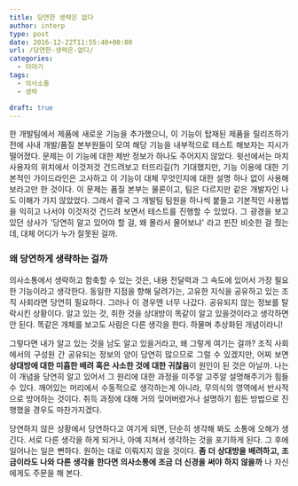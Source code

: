 ```yaml
---
title: 당연한 생략은 없다
author: interp
type: post
date: 2016-12-22T11:55:40+00:00
url: /당연한-생략은-없다/
categories:
  - 이야기
tags:
  - 의사소통
  - 생략

draft: true
---
```

<p style="text-align: justify;">
  한 개발팀에서 제품에 새로운 기능을 추가했으니, 이 기능이 탑재된 제품을 릴리즈하기 전에 사내 개발/품질 본부원들이 모여 해당 기능을 내부적으로 테스트 해보자는 지시가 떨어졌다. 문제는 이 기능에 대한 제반 정보가 하나도 주어지지 않았다. 윗선에서는 마치 사용자의 위치에서 이것저것 건드려보고 터뜨리길(?) 기대했지만, 기능 이용에 대한 기본적인 가이드라인은 고사하고 이 기능이 대체 무엇인지에 대한 설명 하나 없이 사용해 보라고만 한 것이다. 이 문제는 품질 본부는 물론이고, 팀은 다르지만 같은 개발자인 나도 이해가 가지 않았었다. 그래서 결국 그 개발팀 팀원을 하나씩 붙들고 기본적인 사용법을 익히고 나서야 이것저것 건드려 보면서 테스트를 진행할 수 있었다. 그 광경을 보고 있던 상사가 '당연히 알고 있어야 할 걸, 왜 몰라서 물어보냐' 라고 핀잔 비슷한 걸 줬는데, 대체 어디가 누가 잘못된 걸까.
</p>

<h3 style="text-align: justify;">
  왜 당연하게 생략하는 걸까
</h3>

<p style="text-align: justify;">
  의사소통에서 생략하고 함축할 수 있는 것은, 내용 전달력과 그 속도에 있어서 가장 필요한 기능이라고 생각한다. 동일한 지점을 향해 달려가는, 고유한 지식을 공유하고 있는 조직 사회라면 당연히 필요하다. 그러나 이 경우엔 너무 나갔다. 공유되지 않는 정보를 탈락시킨 상황이다. 알고 있는 것, 취한 것을 상대방이 똑같이 알고 있을것이라고 생각하면 안 된다. 똑같은 개체를 보고도 사람은 다른 생각을 한다. 하물며 추상화된 개념이라니!
</p>

<p style="text-align: justify;">
  그렇다면 내가 알고 있는 것을 남도 알고 있을거라고, 왜 그렇게 여기는 걸까? 조직 사회에서의 구성원 간 공유되는 정보의 양이 당연히 많으므로 그럴 수 있겠지만, 어찌 보면 <strong>상대방에 대한 미흡한 배려 혹은 사소한 것에 대한 귀찮음</strong>이 원인이 된 것은 아닐까. 나는 이 개념을 당연히 알고 있어서 그 원리에 대한 과정을 미주알 고주알 설명해주기가 힘들 수 있다. 깨어있는 머리에서 수동적으로 생각하는게 아니라, 무의식의 영역에서 반사적으로 방어하는 것이다. 취득 과정에 대해 거의 잊어버렸거나 설명하기 힘든 방법으로 진행했을 경우도 마찬가지겠다.
</p>

<p style="text-align: justify;">
  당연하지 않은 상황에서 당연하다고 여기게 되면, 단순히 생각해 봐도 소통에 오해가 생긴다. 서로 다른 생각을 하게 되거나, 아예 지쳐서 생각하는 것을 포기하게 된다. 그 후에 일어나는 일은 뻔하다. 원하는 대로 이뤄지지 않을 것이다. <strong>좀 더 상대방을 배려하고, 조금이라도 나와 다른 생각을 한다면 의사소통에 조금 더 신경을 써야 하지 않을까</strong> 나 자신에게도 주문을 해 본다.
</p>
